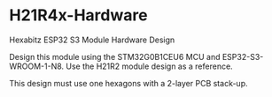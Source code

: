 # H21R4x-Hardware



Hexabitz ESP32 S3 Module Hardware Design



Design this module using the STM32G0B1CEU6 MCU and ESP32-S3-WROOM-1-N8. Use the H21R2 module design as a reference.



This design must use one hexagons with a 2-layer PCB stack-up.

